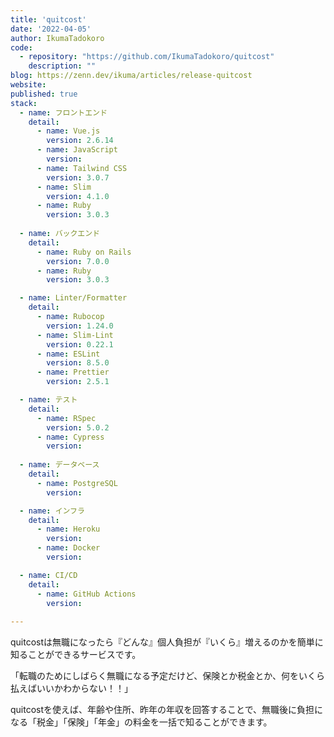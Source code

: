 ```yaml
---
title: 'quitcost'
date: '2022-04-05'
author: IkumaTadokoro
code: 
  - repository: "https://github.com/IkumaTadokoro/quitcost"
    description: ""
blog: https://zenn.dev/ikuma/articles/release-quitcost
website: 
published: true
stack:
  - name: フロントエンド
    detail: 
      - name: Vue.js
        version: 2.6.14
      - name: JavaScript
        version: 
      - name: Tailwind CSS
        version: 3.0.7
      - name: Slim
        version: 4.1.0
      - name: Ruby
        version: 3.0.3
 
  - name: バックエンド
    detail:
      - name: Ruby on Rails
        version: 7.0.0
      - name: Ruby 
        version: 3.0.3

  - name: Linter/Formatter
    detail:
      - name: Rubocop
        version: 1.24.0
      - name: Slim-Lint
        version: 0.22.1
      - name: ESLint
        version: 8.5.0
      - name: Prettier
        version: 2.5.1

  - name: テスト
    detail:
      - name: RSpec
        version: 5.0.2
      - name: Cypress
        version: 
 
  - name: データベース
    detail:
      - name: PostgreSQL
        version: 

  - name: インフラ
    detail:
      - name: Heroku
        version: 
      - name: Docker
        version: 

  - name: CI/CD
    detail:
      - name: GitHub Actions
        version: 
 
---
```


quitcostは無職になったら『どんな』個人負担が『いくら』増えるのかを簡単に知ることができるサービスです。

「転職のためにしばらく無職になる予定だけど、保険とか税金とか、何をいくら払えばいいかわからない！！」

quitcostを使えば、年齢や住所、昨年の年収を回答することで、無職後に負担になる「税金」「保険」「年金」の料金を一括で知ることができます。
